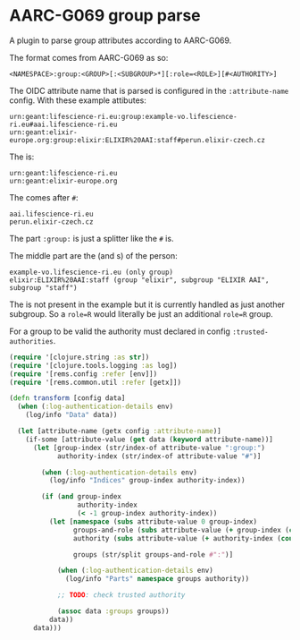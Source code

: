 # AARC-G069 group parse

A plugin to parse group attributes according to AARC-G069.

The format comes from AARC-G069 as so:

    <NAMESPACE>:group:<GROUP>[:<SUBGROUP>*][:role=<ROLE>][#<AUTHORITY>]

The OIDC attribute name that is parsed is configured in the `:attribute-name` config. With these example attibutes:

    urn:geant:lifescience-ri.eu:group:example-vo.lifescience-ri.eu#aai.lifescience-ri.eu
    urn:geant:elixir-europe.org:group:elixir:ELIXIR%20AAI:staff#perun.elixir-czech.cz

The <NAMESPACE> is:

    urn:geant:lifescience-ri.eu
    urn:geant:elixir-europe.org

The <AUTHORITY> comes after `#`:

    aai.lifescience-ri.eu
    perun.elixir-czech.cz

The part `:group:` is just a splitter like the `#` is.

The middle part are the <GROUP> (and <SUBGROUP>s) of the person:

    example-vo.lifescience-ri.eu (only group)
    elixir:ELIXIR%20AAI:staff (group "elixir", subgroup "ELIXIR AAI", subgroup "staff")

The <ROLE> is not present in the example but it is currently handled as just another subgroup. So
a `role=R` would literally be just an additional `role=R` group.

For a group to be valid the authority must declared in config `:trusted-authorities`.

```clj
(require '[clojure.string :as str])
(require '[clojure.tools.logging :as log])
(require '[rems.config :refer [env]])
(require '[rems.common.util :refer [getx]])

(defn transform [config data]
  (when (:log-authentication-details env)
    (log/info "Data" data))

  (let [attribute-name (getx config :attribute-name)]
    (if-some [attribute-value (get data (keyword attribute-name))]
      (let [group-index (str/index-of attribute-value ":group:")
            authority-index (str/index-of attribute-value "#")]

        (when (:log-authentication-details env)
          (log/info "Indices" group-index authority-index))

        (if (and group-index
                 authority-index
                 (< -1 group-index authority-index))
          (let [namespace (subs attribute-value 0 group-index)
                groups-and-role (subs attribute-value (+ group-index (count ":group:")) authority-index)
                authority (subs attribute-value (+ authority-index (count "#")))

                groups (str/split groups-and-role #":")]

            (when (:log-authentication-details env)
              (log/info "Parts" namespace groups authority))

            ;; TODO: check trusted authority

            (assoc data :groups groups))
          data))
      data)))

```
